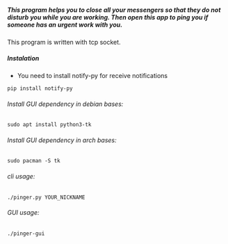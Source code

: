 ##### This program helps you to close all your messengers so that they do not disturb you while you are working. Then open this app to ping you if someone has an urgent work with you.

This program is written with tcp socket.

##### Instalation
- You need to install notify-py for receive notifications
```
pip install notify-py
```
###### Install GUI dependency  in debian bases:
```
sudo apt install python3-tk 
```
###### Install GUI dependency in arch bases:
```
sudo pacman -S tk
```
###### cli usage:
```
./pinger.py YOUR_NICKNAME
```
###### GUI usage:
```
./pinger-gui
```
